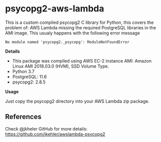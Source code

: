 # psycopg2-aws-lambda

This is a custom compiled psycopg2 C library for Python, this covers the problem of: 
AWS Lambda missing the required PostgreSQL libraries in the AMI image. This usualy happens
with the following error message

```No module named 'psycopg2._psycopg': ModuleNotFoundError```

**Details** 

- This package was compiled using AWS EC-2 instance AMI: Amazon Linux AMI 2018.03.0 (HVM), SSD Volume Type.
- Python 3.7
- PostgreSQL: 11.6
- psycopg2: 2.8.5

**Usage**

Just copy the psycopg2 directory into your AWS Lambda zip package.

## References

Check @jkheler GitHub for more details: https://github.com/jkehler/awslambda-psycopg2
